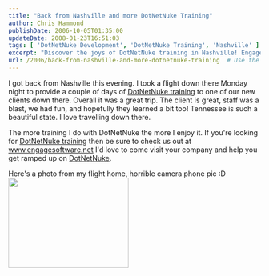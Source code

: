```yaml
---
title: "Back from Nashville and more DotNetNuke Training"
author: Chris Hammond
publishDate: 2006-10-05T01:35:00
updateDate: 2008-01-23T16:51:03
tags: [ 'DotNetNuke Development', 'DotNetNuke Training', 'Nashville' ]
excerpt: "Discover the joys of DotNetNuke training in Nashville! EngageSoftware offers expert sessions for your team to excel in web development. #NashvilleTraining"
url: /2006/back-from-nashville-and-more-dotnetnuke-training  # Use the generated URL with year
---
```

<p>I got back from Nashville this evening. I took a flight&nbsp;down there Monday night to&nbsp;provide a couple of days of <a href="https://www.engagesoftware.net/Services/DotNetNukeDevelopment/tabid/403/Default.aspx" target="_blank">DotNetNuke training</a> to one of our new clients down there. Overall it was a great trip. The client is great, staff was a blast, we had fun, and hopefully they learned a bit too! Tennessee is such a beautiful state. I love travelling down there.</p><p>The more training I do with DotNetNuke the more I enjoy it. If you&#39;re looking for <a href="https://www.engagesoftware.net/Services/DotNetNukeDevelopment/tabid/403/Default.aspx" target="_blank">DotNetNuke training</a> then be sure to check us out at <a href="https://www.engagesoftware.net/">www.engagesoftware.net</a> I&#39;d love to come visit your company and help you get ramped up on <a href="https://www.dotnetnuke.com" target="_blank">DotNetNuke</a>.</p><p>Here&#39;s a photo from my flight home, horrible camera phone pic :D <br /><a href="https://www.flickr.com/photos/chammond/261239225/"><img height="180" src="https://static.flickr.com/97/261239225_1f03eefd90_m.jpg" width="240" /></a>&nbsp;</p><p>&nbsp;</p><p>&nbsp;</p>

